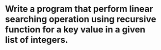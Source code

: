 
#  Write a program that perform  linear searching operation using recursive function for a key value in a given list of integers.

